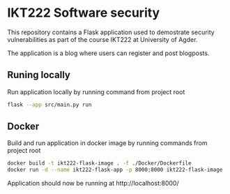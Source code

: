 # IKT222  Software security
This repository contains a Flask application used to demostrate security vulnerabilities 
as part of the course IKT222 at University of Agder.

The application is a blog where users can register and post blogposts.

## Runing locally
Run application locally by running command from project root
```bash
flask --app src/main.py run
```

## Docker
Build and run application in docker image by running commands from project root
```bash
docker build -t ikt222-flask-image . -f ./Docker/Dockerfile
docker run -d --name ikt222-flask-app -p 8000:8000 ikt222-flask-image
```

Application should now be running at http://localhost:8000/